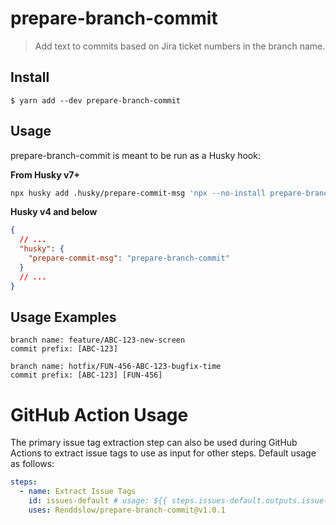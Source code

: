 # prepare-branch-commit

> Add text to commits based on Jira ticket numbers in the branch name.

## Install

```
$ yarn add --dev prepare-branch-commit
```

## Usage

prepare-branch-commit is meant to be run as a Husky hook:

**From Husky v7+**

```bash
npx husky add .husky/prepare-commit-msg 'npx --no-install prepare-branch-commit "$(echo $)1"'
```

**Husky v4 and below**

```json
{
  // ...
  "husky": {
    "prepare-commit-msg": "prepare-branch-commit"
  }
  // ...
}
```

## Usage Examples

```
branch name: feature/ABC-123-new-screen
commit prefix: [ABC-123]

branch name: hotfix/FUN-456-ABC-123-bugfix-time
commit prefix: [ABC-123] [FUN-456]
```

# GitHub Action Usage

The primary issue tag extraction step can also be used during GitHub Actions to extract issue tags to use as input for other steps. Default usage as follows:

```yaml
steps:
  - name: Extract Issue Tags
    id: issues-default # usage: ${{ steps.issues-default.outputs.issue-tags }}
    uses: Renddslow/prepare-branch-commit@v1.0.1
```
